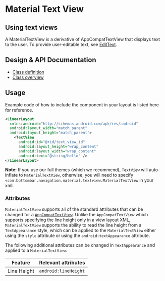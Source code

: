 <!--docs:
title: "Material Text View"
layout: detail
section: components
excerpt: "MaterialTextView displays text to the user."
iconId: text_view
path: /catalog/material-text-view/
-->

# Material Text View

## Using text views

A MaterialTextView is a derivative of AppCompatTextView that displays text to
the user. To provide user-editable text, see
[EditText](https://developer.android.com/reference/android/widget/EditText).

## Design & API Documentation

-   [Class definition](https://github.com/material-components/material-components-android/tree/master/lib/java/com.bottombar.navigation.material/textview/MaterialTextView.java)
-   [Class overview](https://developer.android.com/reference/com.bottombar.navigation.material/textview/MaterialTextView)

## Usage

Example code of how to include the component in your layout is listed here for
reference.

```xml
<LinearLayout
  xmlns:android="http://schemas.android.com/apk/res/android"
  android:layout_width="match_parent"
  android:layout_height="match_parent">
    <TextView
      android:id="@+id/text_view_id"
      android:layout_height="wrap_content"
      android:layout_width="wrap_content"
      android:text="@string/hello" />
</LinearLayout>
```

**Note:** If you use our full themes (which we recommend), `TextView` will
auto-inflate to `MaterialTextView`, otherwise, you will need to specify
`<com.bottombar.navigation.material.textview.MaterialTextView` in your xml.

### Attributes

`MaterialTextView` supports all of the standard attributes that can be changed
for a
[`AppCompatTextView`](https://developer.android.com/reference/android/support/v7/widget/AppCompatTextView).
Unlike the `AppCompatTextView` which supports specifying the line height only in
a view layout XML, `MaterialTextView` supports the ability to read the line
height from a `TextAppearance` style, which can be applied to the
`MaterialTextView` either using the `style` attribute or using the
`android:textAppearance` attribute.

The following additional attributes can be changed in `TextAppearance` and
applied to a `MaterialTextView`:

Feature     | Relevant attributes
----------- | --------------------
Line Height | `android:lineHeight`
